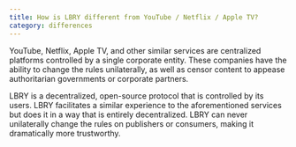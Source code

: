 ```yaml
---
title: How is LBRY different from YouTube / Netflix / Apple TV?
category: differences
---
```

YouTube, Netflix, Apple TV, and other similar services are centralized platforms controlled by a single corporate entity. These companies have the ability to change the rules unilaterally, as well as censor content to appease authoritarian governments or corporate partners.

LBRY is a decentralized, open-source protocol that is controlled by its users. LBRY facilitates a similar experience to the aforementioned services but does it in a way that is entirely decentralized. LBRY can never unilaterally change the rules on publishers or consumers, making it dramatically more trustworthy.

